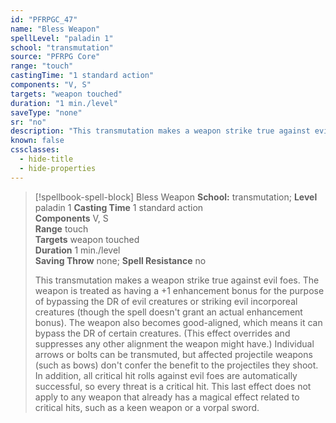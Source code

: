 ```yaml
---
id: "PFRPGC_47"
name: "Bless Weapon"
spellLevel: "paladin 1"
school: "transmutation"
source: "PFRPG Core"
range: "touch"
castingTime: "1 standard action"
components: "V, S"
targets: "weapon touched"
duration: "1 min./level"
saveType: "none"
sr: "no"
description: "This transmutation makes a weapon strike true against evil foes. The weapon is treated as having a +1 enhancement bonus for the purpose of bypassing the DR of evil creatures or striking evil incorporeal creatures (though the spell doesn't grant an actual enhancement bonus). The weapon also becomes good-aligned, which means it can bypass the DR of certain creatures. (This effect overrides and suppresses any other alignment the weapon might have.) Individual arrows or bolts can be transmuted, but affected projectile weapons (such as bows) don't confer the benefit to the projectiles they shoot. In addition, all critical hit rolls against evil foes are automatically successful, so every threat is a critical hit. This last effect does not apply to any weapon that already has a magical effect related to critical hits, such as a keen weapon or a vorpal sword."
known: false
cssclasses:
  - hide-title
  - hide-properties
---
```


> [!spellbook-spell-block] Bless Weapon
> **School:** transmutation; **Level** paladin 1
> **Casting Time** 1 standard action  
> **Components** V, S  
> **Range** touch  
> **Targets** weapon touched  
> **Duration** 1 min./level  
> **Saving Throw** none; **Spell Resistance** no
> 
> This transmutation makes a weapon strike true against evil foes. The weapon is treated as having a +1 enhancement bonus for the purpose of bypassing the DR of evil creatures or striking evil incorporeal creatures (though the spell doesn't grant an actual enhancement bonus). The weapon also becomes good-aligned, which means it can bypass the DR of certain creatures. (This effect overrides and suppresses any other alignment the weapon might have.) Individual arrows or bolts can be transmuted, but affected projectile weapons (such as bows) don't confer the benefit to the projectiles they shoot. In addition, all critical hit rolls against evil foes are automatically successful, so every threat is a critical hit. This last effect does not apply to any weapon that already has a magical effect related to critical hits, such as a keen weapon or a vorpal sword.